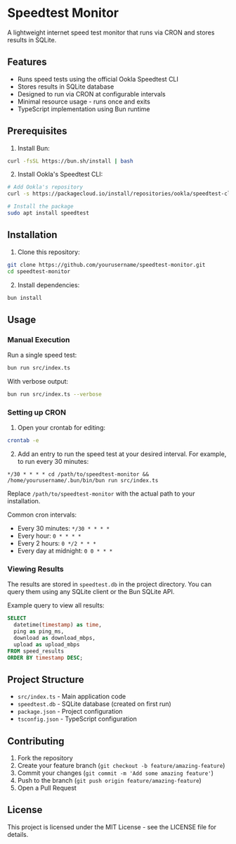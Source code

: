 # Speedtest Monitor

A lightweight internet speed test monitor that runs via CRON and stores results in SQLite.

## Features

- Runs speed tests using the official Ookla Speedtest CLI
- Stores results in SQLite database
- Designed to run via CRON at configurable intervals
- Minimal resource usage - runs once and exits
- TypeScript implementation using Bun runtime

## Prerequisites

1. Install Bun:
```bash
curl -fsSL https://bun.sh/install | bash
```

2. Install Ookla's Speedtest CLI:
```bash
# Add Ookla's repository
curl -s https://packagecloud.io/install/repositories/ookla/speedtest-cli/script.deb.sh | sudo bash

# Install the package
sudo apt install speedtest
```

## Installation

1. Clone this repository:
```bash
git clone https://github.com/yourusername/speedtest-monitor.git
cd speedtest-monitor
```

2. Install dependencies:
```bash
bun install
```

## Usage

### Manual Execution

Run a single speed test:
```bash
bun run src/index.ts
```

With verbose output:
```bash
bun run src/index.ts --verbose
```

### Setting up CRON

1. Open your crontab for editing:
```bash
crontab -e
```

2. Add an entry to run the speed test at your desired interval. For example, to run every 30 minutes:
```cron
*/30 * * * * cd /path/to/speedtest-monitor && /home/yourusername/.bun/bin/bun run src/index.ts
```

Replace `/path/to/speedtest-monitor` with the actual path to your installation.

Common cron intervals:
- Every 30 minutes: `*/30 * * * *`
- Every hour: `0 * * * *`
- Every 2 hours: `0 */2 * * *`
- Every day at midnight: `0 0 * * *`

### Viewing Results

The results are stored in `speedtest.db` in the project directory. You can query them using any SQLite client or the Bun SQLite API.

Example query to view all results:
```sql
SELECT 
  datetime(timestamp) as time,
  ping as ping_ms,
  download as download_mbps,
  upload as upload_mbps
FROM speed_results
ORDER BY timestamp DESC;
```

## Project Structure

- `src/index.ts` - Main application code
- `speedtest.db` - SQLite database (created on first run)
- `package.json` - Project configuration
- `tsconfig.json` - TypeScript configuration

## Contributing

1. Fork the repository
2. Create your feature branch (`git checkout -b feature/amazing-feature`)
3. Commit your changes (`git commit -m 'Add some amazing feature'`)
4. Push to the branch (`git push origin feature/amazing-feature`)
5. Open a Pull Request

## License

This project is licensed under the MIT License - see the LICENSE file for details.

